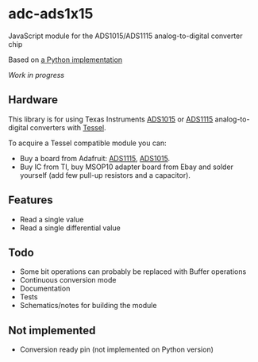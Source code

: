 # adc-ads1x15

JavaScript module for the ADS1015/ADS1115 analog-to-digital converter chip

Based on [a Python implementation](https://github.com/adafruit/Adafruit-Raspberry-Pi-Python-Code/tree/master/Adafruit_ADS1x15)

*Work in progress*

## Hardware

This library is for using Texas Instruments [ADS1015](http://www.ti.com/product/ads1015) or [ADS1115](http://www.ti.com/product/ads1115)
analog-to-digital converters with [Tessel](https://tessel.io/).

To acquire a Tessel compatible module you can:

- Buy a board from Adafruit: [ADS1115](http://www.adafruit.com/products/1085), [ADS1015](http://www.adafruit.com/products/1083).
- Buy IC from TI, buy MSOP10 adapter board from Ebay and solder yourself (add few pull-up resistors and a capacitor).

## Features

- Read a single value
- Read a single differential value

## Todo

- Some bit operations can probably be replaced with Buffer operations
- Continuous conversion mode
- Documentation
- Tests
- Schematics/notes for building the module

## Not implemented

- Conversion ready pin (not implemented on Python version)
